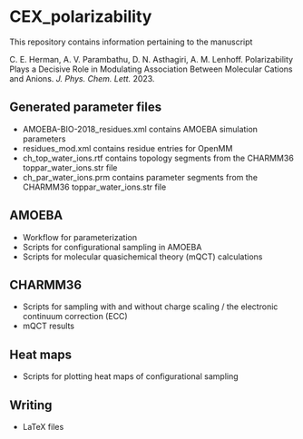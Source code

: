# CEX_polarizability

This repository contains information pertaining to the manuscript

C. E. Herman, A. V. Parambathu, D. N. Asthagiri, A. M. Lenhoff. Polarizability Plays a Decisive Role in Modulating Association Between Molecular Cations and Anions. *J. Phys. Chem. Lett.* 2023.


## Generated parameter files

- AMOEBA-BIO-2018_residues.xml contains AMOEBA simulation parameters
- residues_mod.xml contains residue entries for OpenMM
- ch_top_water_ions.rtf contains topology segments from the CHARMM36 toppar_water_ions.str file
- ch_par_water_ions.prm contains parameter segments from the CHARMM36 toppar_water_ions.str file

## AMOEBA
- Workflow for parameterization
- Scripts for configurational sampling in AMOEBA
- Scripts for molecular quasichemical theory (mQCT) calculations

## CHARMM36
- Scripts for sampling with and without charge scaling / the electronic continuum correction (ECC)
- mQCT results

## Heat maps
- Scripts for plotting heat maps of configurational sampling

## Writing
- LaTeX files
